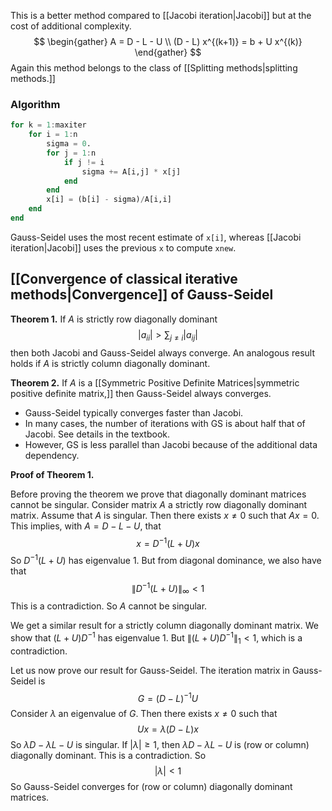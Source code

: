 This is a better method compared to [[Jacobi iteration|Jacobi]] but at the cost of additional complexity.
$$
\begin{gather}
A = D - L - U \\
(D - L) x^{(k+1)} = b + U x^{(k)}
\end{gather}
$$
Again this method belongs to the class of [[Splitting methods|splitting methods.]]

### Algorithm

```julia
for k = 1:maxiter
    for i = 1:n
        sigma = 0.
        for j = 1:n
            if j != i
                sigma += A[i,j] * x[j]
            end
        end
        x[i] = (b[i] - sigma)/A[i,i]
    end
end
```

Gauss-Seidel uses the most recent estimate of `x[i]`, whereas [[Jacobi iteration|Jacobi]] uses the previous `x` to compute `xnew`.

## [[Convergence of classical iterative methods|Convergence]] of Gauss-Seidel

**Theorem 1.** If $A$ is strictly row diagonally dominant
$$
|a_{ii}| > \sum_{j \neq i} |a_{ij}|
$$
then both Jacobi and Gauss-Seidel always converge. An analogous result holds if $A$ is strictly column diagonally dominant.

**Theorem 2.** If $A$ is a [[Symmetric Positive Definite Matrices|symmetric positive definite matrix,]] then Gauss-Seidel always converges.

- Gauss-Seidel typically converges faster than Jacobi. 
- In many cases, the number of iterations with GS is about half that of Jacobi. See details in the textbook.
- However, GS is less parallel than Jacobi because of the additional data dependency.

**Proof of Theorem 1.**

Before proving the theorem we prove that diagonally dominant matrices cannot be singular. Consider matrix $A$ a strictly row diagonally dominant matrix. Assume that $A$ is singular. Then there exists $x \neq 0$ such that $Ax = 0$. This implies, with $A = D - L - U,$ that
$$
x = D^{-1}(L+U) x
$$
So $D^{-1}(L+U)$ has eigenvalue 1. But from diagonal dominance, we also have that 
$$
\| D^{-1}(L+U) \|_\infty < 1
$$
This is a contradiction. So $A$ cannot be singular.

We get a similar result for a strictly column diagonally dominant matrix. We show that $(L+U)D^{-1}$ has eigenvalue 1. But $\| (L+U)D^{-1} \|_1 < 1$, which is a contradiction.

Let us now prove our result for Gauss-Seidel. The iteration matrix in Gauss-Seidel is
$$
G = (D-L)^{-1} U
$$
Consider $\lambda$ an eigenvalue of $G$. Then there exists $x \neq 0$ such that
$$
Ux = \lambda (D - L) x
$$
So $\lambda D - \lambda L - U$ is singular. If $|\lambda| \ge 1$, then $\lambda D - \lambda L - U$ is (row or column) diagonally dominant. This is a contradiction. So
$$
|\lambda| < 1
$$
So Gauss-Seidel converges for (row or column) diagonally dominant matrices.
